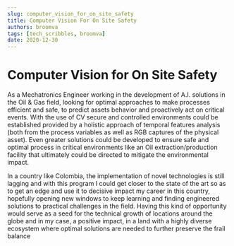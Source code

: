 ```yaml
---
slug: computer_vision_for_on_site_safety
title: Computer Vision For On Site Safety
authors: broomva
tags: [tech_scribbles, broomva]
date: 2020-12-30
---
```

# Computer Vision for On Site Safety

As a Mechatronics Engineer working in the development of A.I. solutions in the Oil & Gas field, looking for optimal approaches to make processes efficient and safe, to predict assets behavior and proactively act on critical events. With the use of CV secure and controlled environments could be established provided by a holistic approach of temporal features analysis (both from the process variables as well as RGB captures of the physical asset). Even greater solutions could be developed to ensure safe and optimal process in critical environments like an Oil extraction/production facility that ultimately could be directed to mitigate the environmental impact.

In a country like Colombia, the implementation of novel technologies is still lagging and with this program I could get closer to the state of the art so as to get an edge and use it to decisive impact my career in this country, hopefully opening new windows to keep learning and finding engineered solutions to practical challenges in the field. Having this kind of opportunity would serve as a seed for the technical growth of locations around the globe and in my case, a positive impact, in a land with a highly diverse ecosystem where optimal solutions are needed to further preserve the frail balance
